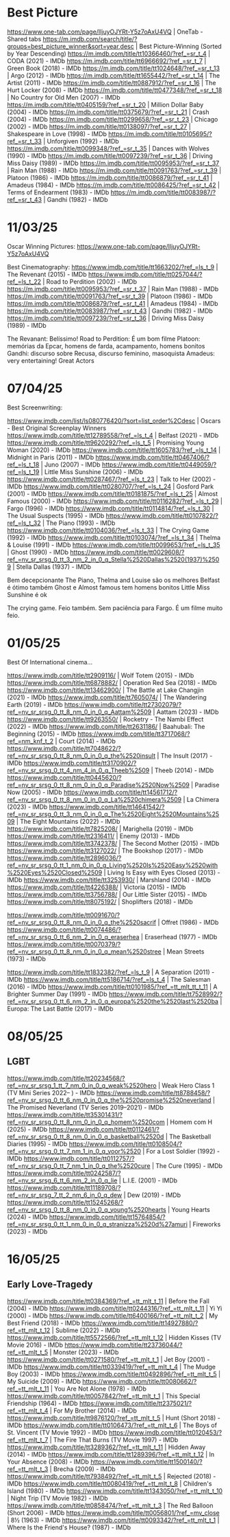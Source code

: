 # Best Picture
https://www.one-tab.com/page/IljuyOJYRt-Y5z7oAxU4VQ | OneTab - Shared tabs
https://m.imdb.com/search/title/?groups=best_picture_winner&sort=year,desc | Best Picture-Winning (Sorted by Year Descending)
https://m.imdb.com/title/tt10366460/?ref_=sr_t_4 | CODA (2021) - IMDb
https://m.imdb.com/title/tt6966692/?ref_=sr_t_7 | Green Book (2018) - IMDb
https://m.imdb.com/title/tt1024648/?ref_=sr_t_13 | Argo (2012) - IMDb
https://m.imdb.com/title/tt1655442/?ref_=sr_t_14 | The Artist (2011) - IMDb
https://m.imdb.com/title/tt0887912/?ref_=sr_t_16 | The Hurt Locker (2008) - IMDb
https://m.imdb.com/title/tt0477348/?ref_=sr_t_18 | No Country for Old Men (2007) - IMDb
https://m.imdb.com/title/tt0405159/?ref_=sr_t_20 | Million Dollar Baby (2004) - IMDb
https://m.imdb.com/title/tt0375679/?ref_=sr_t_21 | Crash (2004) - IMDb
https://m.imdb.com/title/tt0299658/?ref_=sr_t_23 | Chicago (2002) - IMDb
https://m.imdb.com/title/tt0138097/?ref_=sr_t_27 | Shakespeare in Love (1998) - IMDb
https://m.imdb.com/title/tt0105695/?ref_=sr_t_33 | Unforgiven (1992) - IMDb
https://m.imdb.com/title/tt0099348/?ref_=sr_t_35 | Dances with Wolves (1990) - IMDb
https://m.imdb.com/title/tt0097239/?ref_=sr_t_36 | Driving Miss Daisy (1989) - IMDb
https://m.imdb.com/title/tt0095953/?ref_=sr_t_37 | Rain Man (1988) - IMDb
https://m.imdb.com/title/tt0091763/?ref_=sr_t_39 | Platoon (1986) - IMDb
https://m.imdb.com/title/tt0086879/?ref_=sr_t_41 | Amadeus (1984) - IMDb
https://m.imdb.com/title/tt0086425/?ref_=sr_t_42 | Terms of Endearment (1983) - IMDb
https://m.imdb.com/title/tt0083987/?ref_=sr_t_43 | Gandhi (1982) - IMDb

# 11/03/25

Oscar Winning Pictures: https://www.one-tab.com/page/IljuyOJYRt-Y5z7oAxU4VQ

Best Cinematography:
https://www.imdb.com/title/tt1663202/?ref_=ls_t_9 | The Revenant (2015) - IMDb
https://www.imdb.com/title/tt0257044/?ref_=ls_t_22 | Road to Perdition (2002) - IMDb
https://m.imdb.com/title/tt0095953/?ref_=sr_t_37 | Rain Man (1988) - IMDb
https://m.imdb.com/title/tt0091763/?ref_=sr_t_39 | Platoon (1986) - IMDb
https://m.imdb.com/title/tt0086879/?ref_=sr_t_41 | Amadeus (1984) - IMDb
https://m.imdb.com/title/tt0083987/?ref_=sr_t_43 | Gandhi (1982) - IMDb
https://m.imdb.com/title/tt0097239/?ref_=sr_t_36 | Driving Miss Daisy (1989) - IMDb

The Revanant: Belíssimo!
Road to Perdition: É um bom filme
Platoon: memórias da Epcar, homens de farda, acampamento, homens bonitos
Gandhi: discurso sobre Recusa, discurso feminino, masoquista
Amadeus: very entertaining! Great Actors

# 07/04/25
Best Screenwriting:

https://www.imdb.com/list/ls080776420/?sort=list_order%2Cdesc | Oscars - Best Original Screenplay Winners
https://www.imdb.com/title/tt12789558/?ref_=ls_t_4 | Belfast (2021) - IMDb
https://www.imdb.com/title/tt9620292/?ref_=ls_t_5 | Promising Young Woman (2020) - IMDb
https://www.imdb.com/title/tt1605783/?ref_=ls_t_14 | Midnight in Paris (2011) - IMDb
https://www.imdb.com/title/tt0467406/?ref_=ls_t_18 | Juno (2007) - IMDb
https://www.imdb.com/title/tt0449059/?ref_=ls_t_19 | Little Miss Sunshine (2006) - IMDb
https://www.imdb.com/title/tt0287467/?ref_=ls_t_23 | Talk to Her (2002) - IMDb
https://www.imdb.com/title/tt0280707/?ref_=ls_t_24 | Gosford Park (2001) - IMDb
https://www.imdb.com/title/tt0181875/?ref_=ls_t_25 | Almost Famous (2000) - IMDb
https://www.imdb.com/title/tt0116282/?ref_=ls_t_29 | Fargo (1996) - IMDb
https://www.imdb.com/title/tt0114814/?ref_=ls_t_30 | The Usual Suspects (1995) - IMDb
https://www.imdb.com/title/tt0107822/?ref_=ls_t_32 | The Piano (1993) - IMDb
https://www.imdb.com/title/tt0104036/?ref_=ls_t_33 | The Crying Game (1992) - IMDb
https://www.imdb.com/title/tt0103074/?ref_=ls_t_34 | Thelma & Louise (1991) - IMDb
https://www.imdb.com/title/tt0099653/?ref_=ls_t_35 | Ghost (1990) - IMDb
https://www.imdb.com/title/tt0029608/?ref_=nv_sr_srsg_0_tt_3_nm_2_in_0_q_Stella%2520Dallas%2520(1937)%2509 | Stella Dallas (1937) - IMDb

Bem decepcionante
The Piano, Thelma and Louise são os melhores
Belfast é ótimo também
Ghost e Almost famous tem homens bonitos
Little Miss Sunshine é ok

The crying game. Feio também. 
Sem paciência para Fargo. É um filme muito feio. 

# 01/05/25
Best Of International cinema...

https://www.imdb.com/title/tt2909116/ | Wolf Totem (2015) - IMDb
https://www.imdb.com/title/tt6878882/ | Operation Red Sea (2018) - IMDb
https://www.imdb.com/title/tt13462900/ | The Battle at Lake Changjin (2021) - IMDb
https://www.imdb.com/title/tt7605074/ | The Wandering Earth (2019) - IMDb
https://www.imdb.com/title/tt27302079/?ref_=nv_sr_srsg_0_tt_8_nm_0_in_0_q_Aattam%2509 | Aattam (2023) - IMDb
https://www.imdb.com/title/tt9263550/ | Rocketry - The Nambi Effect (2022) - IMDb
https://www.imdb.com/title/tt2631186/ | Baahubali: The Beginning (2015) - IMDb
https://www.imdb.com/title/tt3717068/?ref_=nm_knf_t_2 | Court (2014) - IMDb
https://www.imdb.com/title/tt7048622/?ref_=nv_sr_srsg_0_tt_8_nm_0_in_0_q_the%2520insult | The Insult (2017) - IMDb
https://www.imdb.com/title/tt3170902/?ref_=nv_sr_srsg_0_tt_4_nm_4_in_0_q_Theeb%2509 | Theeb (2014) - IMDb
https://www.imdb.com/title/tt0445620/?ref_=nv_sr_srsg_0_tt_8_nm_0_in_0_q_Paradise%2520Now%2509 | Paradise Now (2005) - IMDb
https://www.imdb.com/title/tt14561712/?ref_=nv_sr_srsg_0_tt_8_nm_0_in_0_q_La%2520chimera%2509 | La Chimera (2023) - IMDb
https://www.imdb.com/title/tt14641542/?ref_=nv_sr_srsg_0_tt_3_nm_0_in_0_q_The%2520Eight%2520Mountains%2509 | The Eight Mountains (2022) - IMDb
https://www.imdb.com/title/tt7825208/ | Marighella (2019) - IMDb
https://www.imdb.com/title/tt2316411/ | Enemy (2013) - IMDb
https://www.imdb.com/title/tt3742378/ | The Second Mother (2015) - IMDb
https://www.imdb.com/title/tt3127022/ | The Bookshop (2017) - IMDb
https://www.imdb.com/title/tt2896036/?ref_=nv_sr_srsg_0_tt_1_nm_0_in_0_q_Living%2520Is%2520Easy%2520with%2520Eyes%2520Closed%2509 | Living Is Easy with Eyes Closed (2013) - IMDb
https://www.imdb.com/title/tt3253930/ | Marshland (2014) - IMDb
https://www.imdb.com/title/tt4226388/ | Victoria (2015) - IMDb
https://www.imdb.com/title/tt3756788/ | Our Little Sister (2015) - IMDb
https://www.imdb.com/title/tt8075192/ | Shoplifters (2018) - IMDb

https://www.imdb.com/title/tt0091670/?ref_=nv_sr_srsg_0_tt_8_nm_0_in_0_q_the%2520sacrif | Offret (1986) - IMDb
https://www.imdb.com/title/tt0074486/?ref_=nv_sr_srsg_0_tt_6_nm_2_in_0_q_eraserhea | Eraserhead (1977) - IMDb
https://www.imdb.com/title/tt0070379/?ref_=nv_sr_srsg_0_tt_8_nm_0_in_0_q_mean%2520stree | Mean Streets (1973) - IMDb

https://www.imdb.com/title/tt1832382/?ref_=ls_t_9 | A Separation (2011) - IMDb
https://www.imdb.com/title/tt5186714/?ref_=ls_t_4 | The Salesman (2016) - IMDb
https://www.imdb.com/title/tt0101985/?ref_=tt_mlt_tt_t_11 | A Brighter Summer Day (1991) - IMDb
https://www.imdb.com/title/tt7528992/?ref_=nv_sr_srsg_0_tt_6_nm_2_in_0_q_europa%2520the%2520last%2520ba | Europa: The Last Battle (2017) - IMDb

# 08/05/25
## LGBT

https://www.imdb.com/title/tt20234568/?ref_=nv_sr_srsg_1_tt_7_nm_0_in_0_q_weak%2520hero | Weak Hero Class 1 (TV Mini Series 2022– ) - IMDb
https://www.imdb.com/title/tt8788458/?ref_=nv_sr_srsg_0_tt_6_nm_0_in_0_q_the%2520promise%2520neverland | The Promised Neverland (TV Series 2019–2021) - IMDb
https://www.imdb.com/title/tt35301431/?ref_=nv_sr_srsg_0_tt_8_nm_0_in_0_q_homem%2520com | Homem com H (2025) - IMDb
https://www.imdb.com/title/tt0112461/?ref_=nv_sr_srsg_0_tt_8_nm_0_in_0_q_basketball%2520d | The Basketball Diaries (1995) - IMDb
https://www.imdb.com/title/tt0108504/?ref_=nv_sr_srsg_0_tt_7_nm_1_in_0_q_voor%2520 | For a Lost Soldier (1992) - IMDb
https://www.imdb.com/title/tt0112757/?ref_=nv_sr_srsg_0_tt_7_nm_1_in_0_q_the%2520cure | The Cure (1995) - IMDb
https://www.imdb.com/title/tt0242587/?ref_=nv_sr_srsg_6_tt_6_nm_2_in_0_q_lie | L.I.E. (2001) - IMDb
https://www.imdb.com/title/tt11189708/?ref_=nv_sr_srsg_7_tt_2_nm_6_in_0_q_dew | Dew (2019) - IMDb
https://www.imdb.com/title/tt15245268/?ref_=nv_sr_srsg_0_tt_8_nm_0_in_0_q_young%2520hearts | Young Hearts (2024) - IMDb
https://www.imdb.com/title/tt15764854/?ref_=nv_sr_srsg_0_tt_1_nm_0_in_0_q_stranizza%2520d%27amuri | Fireworks (2023) - IMDb

# 16/05/25
## Early Love-Tragedy

https://www.imdb.com/title/tt0384369/?ref_=tt_mlt_t_11 | Before the Fall (2004) - IMDb
https://www.imdb.com/title/tt0244316/?ref_=tt_mlt_t_11 | Yi Yi (2000) - IMDb
https://www.imdb.com/title/tt6400166/?ref_=tt_mlt_t_2 | My Best Friend (2018) - IMDb
https://www.imdb.com/title/tt14927880/?ref_=tt_mlt_t_12 | Sublime (2022) - IMDb
https://www.imdb.com/title/tt5572566/?ref_=tt_mlt_t_12 | Hidden Kisses (TV Movie 2016) - IMDb
https://www.imdb.com/title/tt23736044/?ref_=tt_mlt_t_5 | Monster (2023) - IMDb
https://www.imdb.com/title/tt0271580/?ref_=tt_mlt_t_1 | Jet Boy (2001) - IMDb
https://www.imdb.com/title/tt0339419/?ref_=tt_mlt_t_4 | The Mudge Boy (2003) - IMDb
https://www.imdb.com/title/tt0492896/?ref_=tt_mlt_t_5 | My Suicide (2009) - IMDb
https://www.imdb.com/title/tt0080662/?ref_=tt_mlt_t_11 | You Are Not Alone (1978) - IMDb
https://www.imdb.com/title/tt0057842/?ref_=tt_mlt_t_1 | This Special Friendship (1964) - IMDb
https://www.imdb.com/title/tt2375021/?ref_=tt_mlt_t_4 | For My Brother (2014) - IMDb
https://www.imdb.com/title/tt9876120/?ref_=tt_mlt_t_5 | Hunt (Short 2018) - IMDb
https://www.imdb.com/title/tt0106473/?ref_=tt_mlt_t_6 | The Boys of St. Vincent (TV Movie 1992) - IMDb
https://www.imdb.com/title/tt0120453/?ref_=tt_mlt_t_7 | The Fire That Burns (TV Movie 1997) - IMDb
https://www.imdb.com/title/tt3289362/?ref_=tt_mlt_t_11 | Hidden Away (2014) - IMDb
https://www.imdb.com/title/tt1289396/?ref_=tt_mlt_t_12 | In Your Absence (2008) - IMDb
https://www.imdb.com/title/tt1500140/?ref_=tt_mlt_t_3 | Brecha (2009) - IMDb
https://www.imdb.com/title/tt7938492/?ref_=tt_mlt_t_5 | Rejected (2018) - IMDb
https://www.imdb.com/title/tt0080419/?ref_=tt_mlt_t_8 | Children's Island (1980) - IMDb
https://www.imdb.com/title/tt1343050/?ref_=tt_mlt_t_10 | Night Trip (TV Movie 1982) - IMDb
https://www.imdb.com/title/tt0858474/?ref_=tt_mlt_t_3 | The Red Balloon (Short 2006) - IMDb
https://www.imdb.com/title/tt0056801/?ref_=mv_close | 8½ (1963) - IMDb
https://www.imdb.com/title/tt0093342/?ref_=tt_mlt_t_1 | Where Is the Friend's House? (1987) - IMDb

